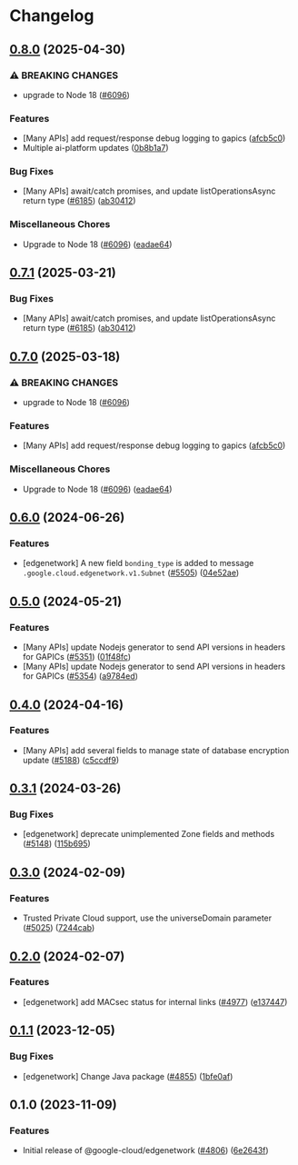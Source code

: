# Changelog

## [0.8.0](https://github.com/googleapis/google-cloud-node/compare/edgenetwork-v0.7.1...edgenetwork-v0.8.0) (2025-04-30)


### ⚠ BREAKING CHANGES

* upgrade to Node 18 ([#6096](https://github.com/googleapis/google-cloud-node/issues/6096))

### Features

* [Many APIs] add request/response debug logging to gapics ([afcb5c0](https://github.com/googleapis/google-cloud-node/commit/afcb5c07e82bc8349b9677766cd880f69a97f77f))
* Multiple ai-platform updates ([0b8b1a7](https://github.com/googleapis/google-cloud-node/commit/0b8b1a75f33bdf94000321d239834b9b10757862))


### Bug Fixes

* [Many APIs] await/catch promises, and update listOperationsAsync return type ([#6185](https://github.com/googleapis/google-cloud-node/issues/6185)) ([ab30412](https://github.com/googleapis/google-cloud-node/commit/ab304122e3e825c9a76af7d6b0ef4ddc9aa6e906))


### Miscellaneous Chores

* Upgrade to Node 18 ([#6096](https://github.com/googleapis/google-cloud-node/issues/6096)) ([eadae64](https://github.com/googleapis/google-cloud-node/commit/eadae64d54e07aa2c65097ea52e65008d4e87436))

## [0.7.1](https://github.com/googleapis/google-cloud-node/compare/edgenetwork-v0.7.0...edgenetwork-v0.7.1) (2025-03-21)


### Bug Fixes

* [Many APIs] await/catch promises, and update listOperationsAsync return type ([#6185](https://github.com/googleapis/google-cloud-node/issues/6185)) ([ab30412](https://github.com/googleapis/google-cloud-node/commit/ab304122e3e825c9a76af7d6b0ef4ddc9aa6e906))

## [0.7.0](https://github.com/googleapis/google-cloud-node/compare/edgenetwork-v0.6.0...edgenetwork-v0.7.0) (2025-03-18)


### ⚠ BREAKING CHANGES

* upgrade to Node 18 ([#6096](https://github.com/googleapis/google-cloud-node/issues/6096))

### Features

* [Many APIs] add request/response debug logging to gapics ([afcb5c0](https://github.com/googleapis/google-cloud-node/commit/afcb5c07e82bc8349b9677766cd880f69a97f77f))


### Miscellaneous Chores

* Upgrade to Node 18 ([#6096](https://github.com/googleapis/google-cloud-node/issues/6096)) ([eadae64](https://github.com/googleapis/google-cloud-node/commit/eadae64d54e07aa2c65097ea52e65008d4e87436))

## [0.6.0](https://github.com/googleapis/google-cloud-node/compare/edgenetwork-v0.5.0...edgenetwork-v0.6.0) (2024-06-26)


### Features

* [edgenetwork] A new field `bonding_type` is added to message `.google.cloud.edgenetwork.v1.Subnet` ([#5505](https://github.com/googleapis/google-cloud-node/issues/5505)) ([04e52ae](https://github.com/googleapis/google-cloud-node/commit/04e52ae670c14b47c80635a90761b3ee7fcd35c3))

## [0.5.0](https://github.com/googleapis/google-cloud-node/compare/edgenetwork-v0.4.0...edgenetwork-v0.5.0) (2024-05-21)


### Features

* [Many APIs] update Nodejs generator to send API versions in headers for GAPICs ([#5351](https://github.com/googleapis/google-cloud-node/issues/5351)) ([01f48fc](https://github.com/googleapis/google-cloud-node/commit/01f48fce63ec4ddf801d59ee2b8c0db9f6fb8372))
* [Many APIs] update Nodejs generator to send API versions in headers for GAPICs ([#5354](https://github.com/googleapis/google-cloud-node/issues/5354)) ([a9784ed](https://github.com/googleapis/google-cloud-node/commit/a9784ed3db6ee96d171762308bbbcd57390b6866))

## [0.4.0](https://github.com/googleapis/google-cloud-node/compare/edgenetwork-v0.3.1...edgenetwork-v0.4.0) (2024-04-16)


### Features

* [Many APIs] add several fields to manage state of database encryption update ([#5188](https://github.com/googleapis/google-cloud-node/issues/5188)) ([c5ccdf9](https://github.com/googleapis/google-cloud-node/commit/c5ccdf93641e7bb6d0e5c636168fad0feafab6e3))

## [0.3.1](https://github.com/googleapis/google-cloud-node/compare/edgenetwork-v0.3.0...edgenetwork-v0.3.1) (2024-03-26)


### Bug Fixes

* [edgenetwork] deprecate unimplemented Zone fields and methods ([#5148](https://github.com/googleapis/google-cloud-node/issues/5148)) ([115b695](https://github.com/googleapis/google-cloud-node/commit/115b6952af6016b1c88f1d706056b92cd8f41979))

## [0.3.0](https://github.com/googleapis/google-cloud-node/compare/edgenetwork-v0.2.0...edgenetwork-v0.3.0) (2024-02-09)


### Features

* Trusted Private Cloud support, use the universeDomain parameter  ([#5025](https://github.com/googleapis/google-cloud-node/issues/5025)) ([7244cab](https://github.com/googleapis/google-cloud-node/commit/7244cab107973bef57c5ea84ae77c51718126822))

## [0.2.0](https://github.com/googleapis/google-cloud-node/compare/edgenetwork-v0.1.1...edgenetwork-v0.2.0) (2024-02-07)


### Features

* [edgenetwork] add MACsec status for internal links ([#4977](https://github.com/googleapis/google-cloud-node/issues/4977)) ([e137447](https://github.com/googleapis/google-cloud-node/commit/e137447885c5516f94f4cc409bbb32bc9cbe4c27))

## [0.1.1](https://github.com/googleapis/google-cloud-node/compare/edgenetwork-v0.1.0...edgenetwork-v0.1.1) (2023-12-05)


### Bug Fixes

* [edgenetwork] Change Java package ([#4855](https://github.com/googleapis/google-cloud-node/issues/4855)) ([1bfe0af](https://github.com/googleapis/google-cloud-node/commit/1bfe0afb72f5670602ac06bd5fd5dffb384fdbf0))

## 0.1.0 (2023-11-09)


### Features

* Initial release of @google-cloud/edgenetwork ([#4806](https://github.com/googleapis/google-cloud-node/issues/4806)) ([6e2643f](https://github.com/googleapis/google-cloud-node/commit/6e2643f2d758a87f3367101d8f2cfafa3d6adeb6))
